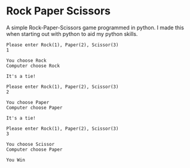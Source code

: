 # Rock Paper Scissors
A simple Rock-Paper-Scissors game programmed in python. I made this when starting out with python to aid my python skills.

```
Please enter Rock(1), Paper(2), Scissor(3)
1

You choose Rock
Computer choose Rock

It's a tie!

Please enter Rock(1), Paper(2), Scissor(3)
2

You choose Paper
Computer choose Paper

It's a tie!

Please enter Rock(1), Paper(2), Scissor(3)
3

You choose Scissor
Computer choose Paper

You Win
```
